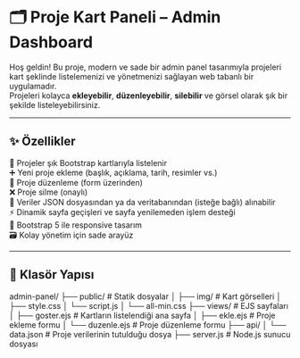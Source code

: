 # 🗂️ Proje Kart Paneli – Admin Dashboard

Hoş geldin! Bu proje, modern ve sade bir admin panel tasarımıyla projeleri kart şeklinde listelemenizi ve yönetmenizi sağlayan web tabanlı bir uygulamadır.  
Projeleri kolayca **ekleyebilir**, **düzenleyebilir**, **silebilir** ve görsel olarak şık bir şekilde listeleyebilirsiniz.  

---

## ✨ Özellikler

🎴 Projeler şık Bootstrap kartlarıyla listelenir  
➕ Yeni proje ekleme (başlık, açıklama, tarih, resimler vs.)  
📝 Proje düzenleme (form üzerinden)  
❌ Proje silme (onaylı)  
📁 Veriler JSON dosyasından ya da veritabanından (isteğe bağlı) alınabilir  
⚡ Dinamik sayfa geçişleri ve sayfa yenilemeden işlem desteği  
🎨 Bootstrap 5 ile responsive tasarım  
🗃️ Kolay yönetim için sade arayüz

---

## 📁 Klasör Yapısı
admin-panel/
├── public/ # Statik dosyalar
│ ├── img/ # Kart görselleri
│ ├── style.css
│ └── script.js
│ └── all-min.css
├── views/ # EJS sayfaları
│ ├── goster.ejs # Kartların listelendiği ana sayfa
│ ├── ekle.ejs # Proje ekleme formu
│ └── duzenle.ejs # Proje düzenleme formu
├── api/
│ └── data.json # Proje verilerinin tutulduğu dosya
├── server.js # Node.js sunucu dosyası
